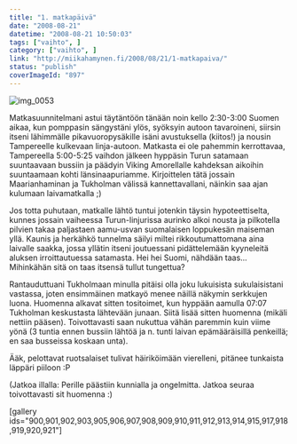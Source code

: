```yaml
---
title: "1. matkapäivä"
date: "2008-08-21"
datetime: "2008-08-21 10:50:03"
tags: ["vaihto", ]
category: ["vaihto", ]
link: "http://miikahamynen.fi/2008/08/21/1-matkapaiva/"
status: "publish"
coverImageId: "897"
---
```


![img_0053](/uploads/2008/08/IMG_0053.jpg)

Matkasuunnitelmani astui täytäntöön tänään noin kello 2:30-3:00 Suomen aikaa, kun pomppasin sängystäni ylös, syöksyin autoon tavaroineni, siirsin itseni lähimmälle pikavuoropysäkille isäni avustuksella (kiitos!) ja nousin Tampereelle kulkevaan linja-autoon. Matkasta ei ole pahemmin kerrottavaa, Tampereella 5:00-5:25 vaihdon jälkeen hyppäsin Turun satamaan suuntaavaan bussiin ja päädyin Viking Amorellalle kahdeksan aikoihin suuntaamaan kohti länsinaapuriamme. Kirjoittelen tätä jossain Maarianhaminan ja Tukholman välissä kannettavallani, näinkin saa ajan kulumaan laivamatkalla ;)

Jos totta puhutaan, matkalle lähtö tuntui jotenkin täysin hypoteettiselta, kunnes jossain vaiheessa Turun-linjurissa aurinko alkoi nousta ja pilkotella pilvien takaa paljastaen aamu-usvan suomalaisen loppukesän maiseman yllä. Kaunis ja herkähkö tunnelma säilyi miltei rikkoutumattomana aina laivalle saakka, jossa yllätin itseni joutuessani pidättelemään kyyneleitä aluksen irroittautuessa satamasta. Hei hei Suomi, nähdään taas... Mihinkähän sitä on taas itsensä tullut tungettua?

Rantauduttuani Tukholmaan minulla pitäisi olla joku lukuisista sukulaisistani vastassa, joten ensimmäinen matkayö menee näillä näkymin serkkujen luona. Huomenna alkavat sitten tositoimet, kun hyppään aamulla 07:07 Tukholman keskustasta lähtevään junaan. Siitä lisää sitten huomenna (mikäli nettiin pääsen). Toivottavasti saan nukuttua vähän paremmin kuin viime yönä (3 tuntia ennen bussiin lähtöä ja n. tunti laivan epämääräisillä penkeillä; en saa busseissa koskaan unta).

Ääk, pelottavat ruotsalaiset tulivat häiriköimään vierelleni, pitänee tunkaista läppäri piiloon :P

(Jatkoa illalla: Perille päästiin kunnialla ja ongelmitta. Jatkoa seuraa toivottavasti sit huomenna :)

\[gallery ids="900,901,902,903,905,906,907,908,909,910,911,912,913,914,915,917,918,919,920,921"\]
